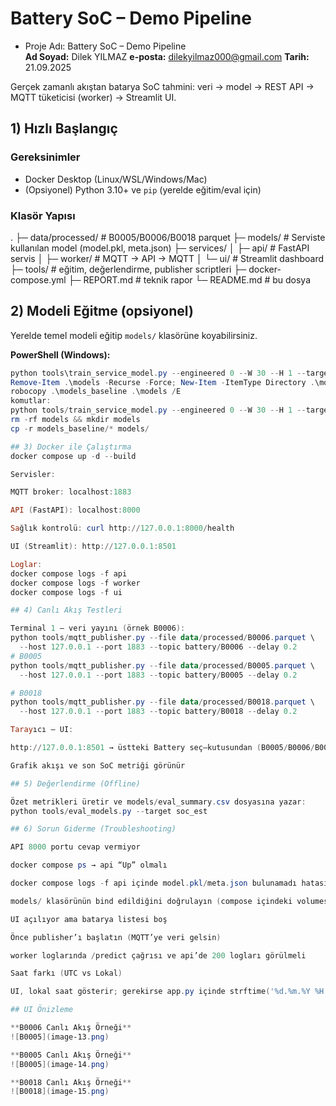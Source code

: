 # Battery SoC – Demo Pipeline
- Proje Adı: Battery SoC – Demo Pipeline  
    **Ad Soyad:** Dilek YILMAZ
    **e-posta:** dilekyilmaz000@gmail.com
    **Tarih:** 21.09.2025

Gerçek zamanlı akıştan batarya SoC tahmini: veri → model → REST API → MQTT tüketicisi (worker) → Streamlit UI.

## 1) Hızlı Başlangıç

### Gereksinimler
- Docker Desktop (Linux/WSL/Windows/Mac)
- (Opsiyonel) Python 3.10+ ve `pip` (yerelde eğitim/eval için)

### Klasör Yapısı
.
├─ data/processed/ # B0005/B0006/B0018 parquet
├─ models/ # Serviste kullanılan model (model.pkl, meta.json)
├─ services/
│ ├─ api/ # FastAPI servis
│ ├─ worker/ # MQTT -> API -> MQTT
│ └─ ui/ # Streamlit dashboard
├─ tools/ # eğitim, değerlendirme, publisher scriptleri
├─ docker-compose.yml
├─ REPORT.md # teknik rapor
└─ README.md # bu dosya

## 2) Modeli Eğitme (opsiyonel)

Yerelde temel modeli eğitip `models/` klasörüne koyabilirsiniz.

**PowerShell (Windows):**
```powershell
python tools\train_service_model.py --engineered 0 --W 30 --H 1 --target soc_est --est hgb --outdir models_baseline
Remove-Item .\models -Recurse -Force; New-Item -ItemType Directory .\models | Out-Null
robocopy .\models_baseline .\models /E
komutlar:
python tools/train_service_model.py --engineered 0 --W 30 --H 1 --target soc_est --est hgb --outdir models_baseline
rm -rf models && mkdir models
cp -r models_baseline/* models/

## 3) Docker ile Çalıştırma
docker compose up -d --build

Servisler:

MQTT broker: localhost:1883

API (FastAPI): localhost:8000

Sağlık kontrolü: curl http://127.0.0.1:8000/health

UI (Streamlit): http://127.0.0.1:8501

Loglar:
docker compose logs -f api
docker compose logs -f worker
docker compose logs -f ui

## 4) Canlı Akış Testleri

Terminal 1 – veri yayını (örnek B0006):
python tools/mqtt_publisher.py --file data/processed/B0006.parquet \
  --host 127.0.0.1 --port 1883 --topic battery/B0006 --delay 0.2
# B0005
python tools/mqtt_publisher.py --file data/processed/B0005.parquet \
  --host 127.0.0.1 --port 1883 --topic battery/B0005 --delay 0.2

# B0018
python tools/mqtt_publisher.py --file data/processed/B0018.parquet \
  --host 127.0.0.1 --port 1883 --topic battery/B0018 --delay 0.2

Tarayıcı – UI:

http://127.0.0.1:8501 → üstteki Battery seç–kutusundan (B0005/B0006/B0018) seç

Grafik akışı ve son SoC metriği görünür

## 5) Değerlendirme (Offline)

Özet metrikleri üretir ve models/eval_summary.csv dosyasına yazar:
python tools/eval_models.py --target soc_est

## 6) Sorun Giderme (Troubleshooting)

API 8000 portu cevap vermiyor

docker compose ps → api “Up” olmalı

docker compose logs -f api içinde model.pkl/meta.json bulunamadı hatasına bakın

models/ klasörünün bind edildiğini doğrulayın (compose içindeki volumes)

UI açılıyor ama batarya listesi boş

Önce publisher’ı başlatın (MQTT’ye veri gelsin)

worker loglarında /predict çağrısı ve api’de 200 logları görülmeli

Saat farkı (UTC vs Lokal)

UI, lokal saat gösterir; gerekirse app.py içinde strftime('%d.%m.%Y %H:%M:%S') ile sabitleyin

## UI Önizleme

**B0006 Canlı Akış Örneği**
![B0005](image-13.png) 

**B0005 Canlı Akış Örneği**  
![B0005](image-14.png)

**B0018 Canlı Akış Örneği**  
![B0018](image-15.png)
